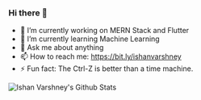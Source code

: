 ### Hi there 👋



- 🔭 I’m currently working on MERN Stack and Flutter
- 🌱 I’m currently learning Machine Learning
- 💬 Ask me about anything
- 📫 How to reach me: https://bit.ly/ishanvarshney
- ⚡ Fun fact: The Ctrl-Z is better than a time machine.

![Ishan Varshney's Github Stats](https://github-readme-stats.vercel.app/api?count_private=true&username=ishvar99&theme=radical&hide=issues)
